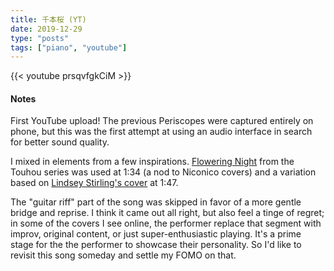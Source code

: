 ```yaml
---
title: 千本桜 (YT)
date: 2019-12-29
type: "posts"
tags: ["piano", "youtube"]
---
```


{{< youtube prsqvfgkCiM >}}

#### Notes

First YouTube upload! The previous Periscopes were captured entirely on phone, but this was the first attempt at using an audio interface in search for better sound quality.

I mixed in elements from a few inspirations. [Flowering Night](https://www.youtube.com/watch?v=Nb7X5F0hSGA) from the Touhou series was used at 1:34 (a nod to Niconico covers) and a variation based on [Lindsey Stirling's cover](https://www.youtube.com/watch?v=6-wEAeNcA_A) at 1:47.

The "guitar riff" part of the song was skipped in favor of a more gentle bridge and reprise. I think it came out all right, but also feel a tinge of regret; in some of the covers I see online, the performer replace that segment with improv, original content, or just super-enthusiastic playing. It's a prime stage for the the performer to showcase their personality. So I'd like to revisit this song someday and settle my FOMO on that.
